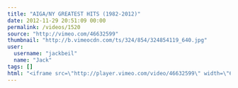 ```yaml
---
title: "AIGA/NY GREATEST HITS (1982-2012)"
date: 2012-11-29 20:51:09 00:00
permalink: /videos/1520
source: "http://vimeo.com/46632599"
thumbnail: "http://b.vimeocdn.com/ts/324/854/324854119_640.jpg"
user:
  username: "jackbeil"
  name: "Jack"
tags: []
html: "<iframe src=\"http://player.vimeo.com/video/46632599\" width=\"640\" height=\"360\" frameborder=\"0\" webkitAllowFullScreen mozallowfullscreen allowFullScreen></iframe>"
---
```


